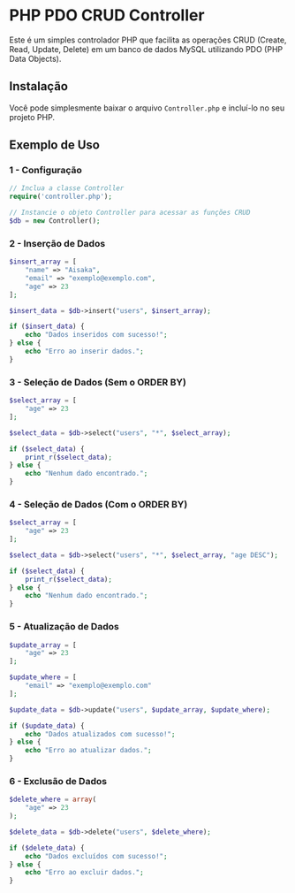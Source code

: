 # PHP PDO CRUD Controller

Este é um simples controlador PHP que facilita as operações CRUD (Create, Read, Update, Delete) em um banco de dados MySQL utilizando PDO (PHP Data Objects).

## Instalação

Você pode simplesmente baixar o arquivo `Controller.php` e incluí-lo no seu projeto PHP.

## Exemplo de Uso

### 1 - Configuração

```php
// Inclua a classe Controller
require('controller.php');

// Instancie o objeto Controller para acessar as funções CRUD
$db = new Controller();
```
### 2 - Inserção de Dados

```php
$insert_array = [
    "name" => "Aisaka",
    "email" => "exemplo@exemplo.com",
    "age" => 23
];

$insert_data = $db->insert("users", $insert_array);

if ($insert_data) {
    echo "Dados inseridos com sucesso!";
} else {
    echo "Erro ao inserir dados.";
}
```

### 3 - Seleção de Dados (Sem o ORDER BY)

```php
$select_array = [
    "age" => 23
];

$select_data = $db->select("users", "*", $select_array);

if ($select_data) {
    print_r($select_data);
} else {
    echo "Nenhum dado encontrado.";
}
```

### 4 - Seleção de Dados (Com o ORDER BY)

```php
$select_array = [
    "age" => 23
];

$select_data = $db->select("users", "*", $select_array, "age DESC");

if ($select_data) {
    print_r($select_data);
} else {
    echo "Nenhum dado encontrado.";
}
```

### 5 - Atualização de Dados

```php
$update_array = [
    "age" => 23
];

$update_where = [
    "email" => "exemplo@exemplo.com"
];

$update_data = $db->update("users", $update_array, $update_where);

if ($update_data) {
    echo "Dados atualizados com sucesso!";
} else {
    echo "Erro ao atualizar dados.";
}
```

### 6 - Exclusão de Dados

```php
$delete_where = array(
    "age" => 23
);

$delete_data = $db->delete("users", $delete_where);

if ($delete_data) {
    echo "Dados excluídos com sucesso!";
} else {
    echo "Erro ao excluir dados.";
}
```
